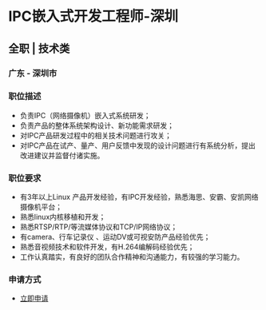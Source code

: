 
# IPC嵌入式开发工程师-深圳
## 全职  |  技术类
### 广东 - 深圳市

### 职位描述
- 负责IPC（网络摄像机）嵌入式系统研发；
- 负责产品的整体系统架构设计、新功能需求研发；
- 对IPC产品研发过程中的相关技术问题进行攻关；
- 对IPC产品在试产、量产、用户反馈中发现的设计问题进行有系统分析，提出改进建议并监督付诸实施。
### 职位要求
- 有3年以上Linux 产品开发经验，有IPC开发经验，熟悉海思、安霸、安凯网络摄像机平台；
- 熟悉linux内核移植和开发；
- 熟悉RTSP/RTP/等流媒体协议和TCP/IP网络协议；
- 有camera、行车记录仪 、运动DV或可视安防产品经验优先；
- 熟悉音视频技术和软件开发，有H.264编解码经验优先；
- 工作认真踏实，有良好的团队合作精神和沟通能力，有较强的学习能力。
### 申请方式
- <a href="mailto:hr@tuya.com?subject=求职简历-IPC嵌入式开发工程师-深圳-来自GitHub">立即申请</a>